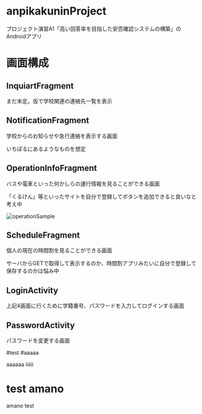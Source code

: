 # anpikakuninProject
プロジェクト演習A1「高い回答率を目指した安否確認システムの構築」のAndroidアプリ

# 画面構成
## InquiartFragment
まだ未定。仮で学校関連の連絡先一覧を表示

## NotificationFragment
学校からのお知らせや急行連絡を表示する画面

いちぽるにあるようなものを想定

## OperationInfoFragment
バスや電車といった何かしらの運行情報を見ることができる画面

「くるけん」等といったサイトを自分で登録してボタンを追加できると良いなと考え中

![operationSample](https://user-images.githubusercontent.com/94427199/202617932-63d3889b-c024-4440-9504-eebcc52dcd40.png)

## ScheduleFragment
個人の現在の時間割を見ることができる画面

サーバからGETで取得して表示するのか、時間割アプリみたいに自分で登録して保存するのかは悩み中

## LoginActivity
上記4画面に行くために学籍番号、パスワードを入力してログインする画面

## PasswordActivity
パスワードを変更する画面

#test
#aaaaa

aaaaaa
iiiiii
# test amano
amano test
